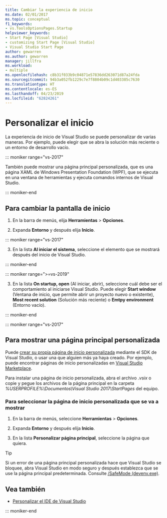 ```yaml
---
title: Cambiar la experiencia de inicio
ms.date: 02/01/2017
ms.topic: conceptual
f1_keywords:
- vs.ToolsOptionsPages.Startup
helpviewer_keywords:
- Start Page [Visual Studio]
- customizing Start Page [Visual Studio]
- Visual Studio Start Page
author: gewarren
ms.author: gewarren
manager: jillfra
ms.workload:
- multiple
ms.openlocfilehash: c8b31f033b9c04871e57836dd263071d87a24fda
ms.sourcegitcommit: 94b3a052fb1229c7e7f8804b09c1d403385c7630
ms.translationtype: HT
ms.contentlocale: es-ES
ms.lasthandoff: 04/23/2019
ms.locfileid: "62824261"
---
```

# <a name="customize-startup"></a>Personalizar el inicio

La experiencia de inicio de Visual Studio se puede personalizar de varias maneras. Por ejemplo, puede elegir que se abra la solución más reciente o un entorno de desarrollo vacío.

::: moniker range="vs-2017"

También puede mostrar una página principal personalizada, que es una página XAML de Windows Presentation Foundation (WPF), que se ejecuta en una ventana de herramientas y ejecuta comandos internos de Visual Studio.

::: moniker-end

## <a name="to-change-the-startup-item"></a>Para cambiar la pantalla de inicio

1. En la barra de menús, elija **Herramientas** > **Opciones**.

2. Expanda **Entorno** y después elija **Inicio**.

::: moniker range="vs-2017"

3. En la lista **Al iniciar el sistema**, seleccione el elemento que se mostrará después del inicio de Visual Studio.

::: moniker-end

::: moniker range=">=vs-2019"

3. En la lista **On startup, open** (Al iniciar, abrir), seleccione cuál debe ser el comportamiento al iniciarse Visual Studio. Puede elegir **Start window** (Ventana de inicio, que permite abrir un proyecto nuevo o existente), **Most recent solution** (Solución más reciente) o **Emtpy environment** (Entorno vacío).

::: moniker-end

::: moniker range="vs-2017"

## <a name="to-show-a-custom-start-page"></a>Para mostrar una página principal personalizada

Puede [crear su propia página de inicio personalizada](../extensibility/creating-a-custom-start-page.md) mediante el SDK de Visual Studio, o usar una que alguien más ya haya creado. Por ejemplo, puede encontrar páginas de inicio personalizadas en [Visual Studio Marketplace](https://marketplace.visualstudio.com/search?target=VS&category=Tools&vsVersion=&subCategory=Start%20Pages&sortBy=Downloads).

Para instalar una página de inicio personalizada, abra el archivo *.vsix* o copie y pegue los archivos de la página principal en la carpeta *%USERPROFILE%\Documentos\Visual Studio 2017\StartPages* del equipo.

### <a name="to-select-which-custom-start-page-to-display"></a>Para seleccionar la página de inicio personalizada que se va a mostrar

1. En la barra de menús, seleccione **Herramientas** > **Opciones**.

1. Expanda **Entorno** y después elija **Inicio**.

1. En la lista **Personalizar página principal**, seleccione la página que quiera.

> [!TIP]
> Si un error de una página principal personalizada hace que Visual Studio se bloquee, abra Visual Studio en modo seguro y después establezca que se use la página principal predeterminada. Consulte [/SafeMode (devenv.exe)](../ide/reference/safemode-devenv-exe.md).

## <a name="see-also"></a>Vea también

- [Personalizar el IDE de Visual Studio](../ide/personalizing-the-visual-studio-ide.md)

::: moniker-end